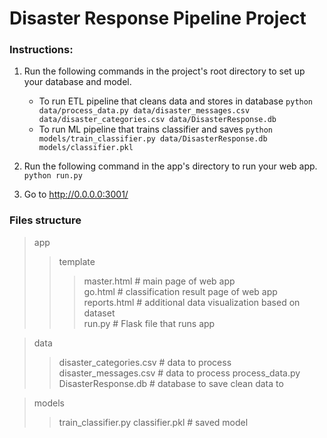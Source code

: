 # Disaster Response Pipeline Project

### Instructions:
1. Run the following commands in the project's root directory to set up your database and model.

    - To run ETL pipeline that cleans data and stores in database
        `python data/process_data.py data/disaster_messages.csv data/disaster_categories.csv data/DisasterResponse.db`
    - To run ML pipeline that trains classifier and saves
        `python models/train_classifier.py data/DisasterResponse.db models/classifier.pkl`

2. Run the following command in the app's directory to run your web app.
    `python run.py`

3. Go to http://0.0.0.0:3001/

### Files structure
> app
> > template
> > > master.html  # main page of web app  
> > > go.html  # classification result page of web app  
> > > reports.html  # additional data visualization based on dataset  
> > run.py  # Flask file that runs app

> data
> > disaster_categories.csv  # data to process 
> > disaster_messages.csv  # data to process
> > process_data.py
> > DisasterResponse.db   # database to save clean data to

> models
> > train_classifier.py
> > classifier.pkl  # saved model 
